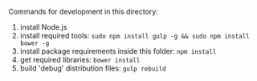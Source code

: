 Commands for development in this directory:

1. install Node.js
2. install required tools: `sudo npm install gulp -g && sudo npm install bower -g`
3. install package requirements inside this folder: `npm install`
4. get required libraries: `bower install`
5. build 'debug' distribution files: `gulp rebuild`
